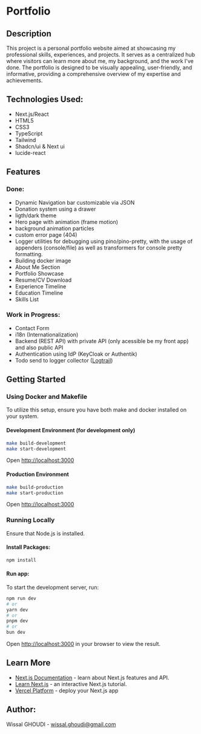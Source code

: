 # Portfolio

## Description
This project is a personal portfolio website aimed at showcasing my professional skills, experiences, and projects. It serves as a centralized hub where visitors can learn more about me, my background, and the work I've done. The portfolio is designed to be visually appealing, user-friendly, and informative, providing a comprehensive overview of my expertise and achievements.

## Technologies Used:
- Next.js/React
- HTML5
- CSS3
- TypeScript
- Tailwind
- Shadcn/ui & Next ui
- lucide-react

## Features
### Done:
- Dynamic Navigation bar customizable via JSON
- Donation system using a drawer
- ligth/dark theme
- Hero page with animation (frame motion)
- background animation particles
- custom error page (404)
- Logger utilities for debugging using pino/pino-pretty, with the usage of appenders (console/file) as well as transformers for console pretty formatting.
- Building docker image 
- About Me Section
- Portfolio Showcase
- Resume/CV Download
- Experience Timeline
- Education Timeline
- Skills List

### Work in Progress:
- Contact Form
- i18n (Internationalization)
- Backend (REST API) with private API (only acessible be my front app) and also public API
- Authentication using IdP (KeyCloak or Authentik)
- Todo send to logger collector ([Logtrail](https://betterstack.com/docs/logs/javascript/pino/))

## Getting Started
### Using Docker and Makefile
To utilize this setup, ensure you have both make and docker installed on your system.

#### Development Environment (for development only)

```bash
make build-development
make start-development
```

Open [http://localhost:3000](http://localhost:3000)

#### Production Environment

```bash
make build-production
make start-production
```

Open [http://localhost:3000](http://localhost:3000)

### Running Locally
Ensure that Node.js is installed.
#### Install Packages:

```bash
npm install
```

#### Run app:
To start the development server, run:

```bash
npm run dev
# or
yarn dev
# or
pnpm dev
# or
bun dev
```

Open [http://localhost:3000](http://localhost:3000) in your browser to view the result.

## Learn More

- [Next.js Documentation](https://nextjs.org/docs) - learn about Next.js features and API.
- [Learn Next.js](https://nextjs.org/learn) - an interactive Next.js tutorial.
- [Vercel Platform](https://vercel.com/new?utm_medium=default-template&filter=next.js&utm_source=create-next-app&utm_campaign=create-next-app-readme) - deploy your Next.js app 

## Author:
Wissal GHOUDI - wissal.ghoudi@gmail.com